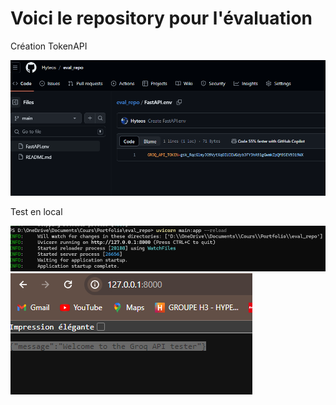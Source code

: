 # Voici le repository pour l'évaluation

Création TokenAPI 

![alt text](image.png)

Test en local 

![alt text](image-2.png)
![alt text](image-1.png)